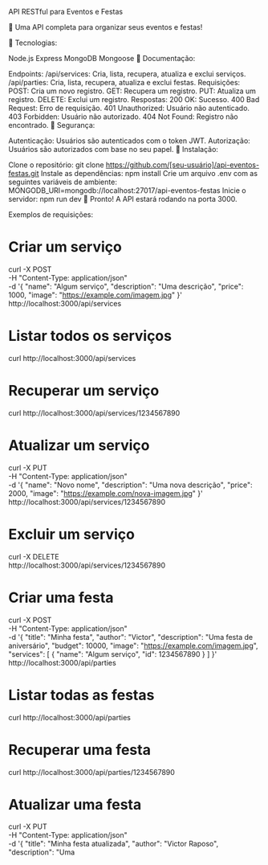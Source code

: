 
API RESTful para Eventos e Festas

🎪 Uma API completa para organizar seus eventos e festas!

🚀 Tecnologias:

Node.js
Express
MongoDB
Mongoose
📃 Documentação:

Endpoints:
/api/services: Cria, lista, recupera, atualiza e exclui serviços.
/api/parties: Cria, lista, recupera, atualiza e exclui festas.
Requisições:
POST: Cria um novo registro.
GET: Recupera um registro.
PUT: Atualiza um registro.
DELETE: Exclui um registro.
Respostas:
200 OK: Sucesso.
400 Bad Request: Erro de requisição.
401 Unauthorized: Usuário não autenticado.
403 Forbidden: Usuário não autorizado.
404 Not Found: Registro não encontrado.
🔐 Segurança:

Autenticação: Usuários são autenticados com o token JWT.
Autorização: Usuários são autorizados com base no seu papel.
🔨 Instalação:

Clone o repositório:
git clone https://github.com/[seu-usuário]/api-eventos-festas.git
Instale as dependências:
npm install
Crie um arquivo .env com as seguintes variáveis de ambiente:
MONGODB_URI=mongodb://localhost:27017/api-eventos-festas
Inicie o servidor:
npm run dev
🎉 Pronto! A API estará rodando na porta 3000.

Exemplos de requisições:

# Criar um serviço
curl -X POST \
  -H "Content-Type: application/json" \
  -d '{
    "name": "Algum serviço",
    "description": "Uma descrição",
    "price": 1000,
    "image": "https://example.com/imagem.jpg"
  }' \
  http://localhost:3000/api/services

# Listar todos os serviços
curl http://localhost:3000/api/services

# Recuperar um serviço
curl http://localhost:3000/api/services/1234567890

# Atualizar um serviço
curl -X PUT \
  -H "Content-Type: application/json" \
  -d '{
    "name": "Novo nome",
    "description": "Uma nova descrição",
    "price": 2000,
    "image": "https://example.com/nova-imagem.jpg"
  }' \
  http://localhost:3000/api/services/1234567890

# Excluir um serviço
curl -X DELETE \
  http://localhost:3000/api/services/1234567890

# Criar uma festa
curl -X POST \
  -H "Content-Type: application/json" \
  -d '{
    "title": "Minha festa",
    "author": "Victor",
    "description": "Uma festa de aniversário",
    "budget": 10000,
    "image": "https://example.com/imagem.jpg",
    "services": [
      {
        "name": "Algum serviço",
        "id": 1234567890
      }
    ]
  }' \
  http://localhost:3000/api/parties

# Listar todas as festas
curl http://localhost:3000/api/parties

# Recuperar uma festa
curl http://localhost:3000/api/parties/1234567890

# Atualizar uma festa
curl -X PUT \
  -H "Content-Type: application/json" \
  -d '{
    "title": "Minha festa atualizada",
    "author": "Victor Raposo",
    "description": "Uma
